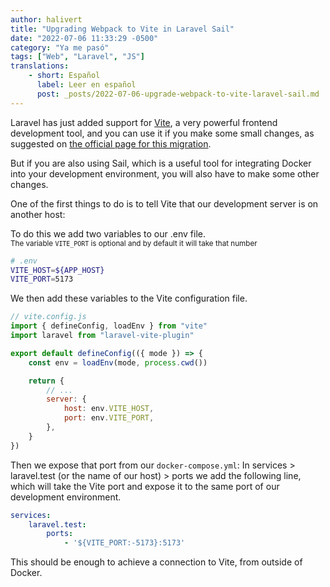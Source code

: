 ```yaml
---
author: halivert
title: "Upgrading Webpack to Vite in Laravel Sail"
date: "2022-07-06 11:33:29 -0500"
category: "Ya me pasó"
tags: ["Web", "Laravel", "JS"]
translations:
    - short: Español
      label: Leer en español
      post: _posts/2022-07-06-upgrade-webpack-to-vite-laravel-sail.md
---
```


Laravel has just added support for [Vite][1], a very powerful frontend
development tool, and you can use it if you make some small changes, as
suggested on [the official page for this migration][2].

But if you are also using Sail, which is a useful tool for integrating Docker
into your development environment, you will also have to make some other
changes.

<!-- Seguir leyendo -->

One of the first things to do is to tell Vite that our development server is on
another host:

To do this we add two variables to our .env file.<br />
<small>
    The variable `VITE_PORT` is optional and by default it will take that number
</small>

```sh
# .env
VITE_HOST=${APP_HOST}
VITE_PORT=5173
```

We then add these variables to the Vite configuration file.

```js
// vite.config.js
import { defineConfig, loadEnv } from "vite"
import laravel from "laravel-vite-plugin"

export default defineConfig(({ mode }) => {
    const env = loadEnv(mode, process.cwd())

    return {
        // ...
        server: {
            host: env.VITE_HOST,
            port: env.VITE_PORT,
        },
    }
})
```

Then we expose that port from our `docker-compose.yml`: In services >
laravel.test (or the name of our host) > ports we add the following line, which
will take the Vite port and expose it to the same port of our development
environment.

```yml
services:
    laravel.test:
        ports:
            - '${VITE_PORT:-5173}:5173'
```


This should be enough to achieve a connection to Vite, from outside of Docker.

[1]: https://vitejs.dev/
[2]: https://github.com/laravel/vite-plugin/blob/main/UPGRADE.md#migrating-from-laravel-mix-to-vite
